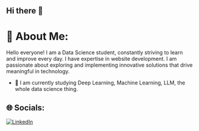 ## Hi there 👋

# 💫 About Me:
Hello everyone! I am a Data Science student, constantly striving to learn and improve every day. I have expertise in website development. I am passionate about exploring and implementing innovative solutions that drive meaningful in technology.
- 🌱 I am currently studying Deep Learning, Machine Learning, LLM, the whole data science thing.

## 🌐 Socials:
[![LinkedIn](https://img.shields.io/badge/LinkedIn-%230077B5.svg?logo=linkedin&logoColor=white)](https://www.linkedin.com/in/harfely-leipary-65b78a1b5/)
